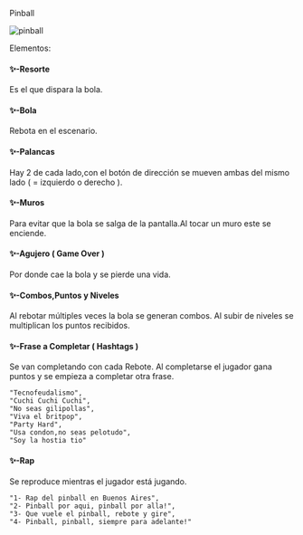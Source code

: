 Pinball

![pinball](./Imagenes/pinball.gif)

Elementos:

#### ✨️-Resorte

Es el que dispara la bola.

#### ✨️-Bola

Rebota en el escenario.

#### ✨️-Palancas

Hay 2 de cada lado,con el botón de dirección se mueven ambas del mismo lado ( = izquierdo o derecho ).

#### ✨️-Muros

Para evitar que la bola se salga de la pantalla.Al tocar un muro este se enciende.

#### ✨️-Agujero ( Game Over )

Por donde cae la bola y se pierde una vida.

#### ✨️-Combos,Puntos y Niveles

Al rebotar múltiples veces la bola se generan combos.
Al subir de niveles se multiplican los puntos recibidos.

#### ✨️-Frase a Completar ( Hashtags )

Se van completando con cada Rebote.
Al completarse el jugador gana puntos y se empieza a completar otra frase.

```
"Tecnofeudalismo",
"Cuchi Cuchi Cuchi",
"No seas gilipollas",
"Viva el britpop",
"Party Hard",
"Usa condon,no seas pelotudo",
"Soy la hostia tio"
```

#### ✨️-Rap

Se reproduce mientras el jugador está jugando.

``` 
"1- Rap del pinball en Buenos Aires",
"2- Pinball por aqui, pinball por alla!",
"3- Que vuele el pinball, rebote y gire",
"4- Pinball, pinball, siempre para adelante!"
```